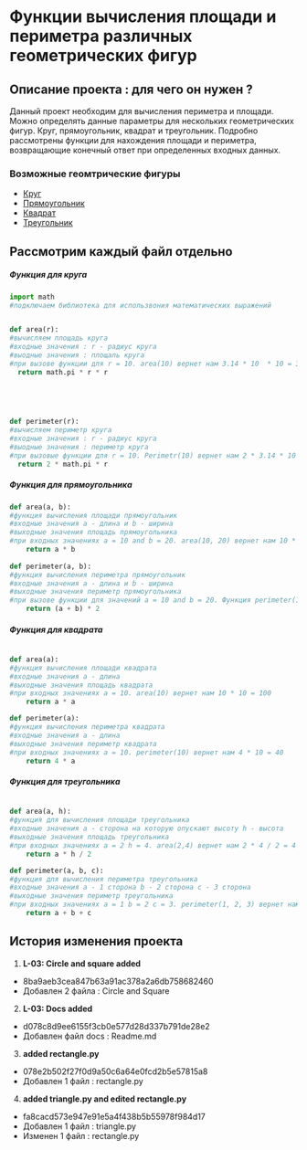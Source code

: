# **Функции вычисления площади и периметра различных геометрических фигур**
## **Описание проекта : для чего он нужен ?**
 Данный проект необходим для вычисления периметра и площади. Можно определять данные параметры для нескольких геометрических фигур. Круг, прямоугольник, квадрат и треугольник. Подробно рассмотрены функции для нахождения площади и периметра, возвращающие конечный ответ при определенных входных данных.
### **Возможные геомтрические фигуры**
- [Круг](https://github.com/hizu77/geometric_lib/blob/main/circle.py)
- [Прямоугольник](https://github.com/hizu77/geometric_lib/blob/main/rectangle.py)
- [Квадрат](https://github.com/hizu77/geometric_lib/blob/main/square.py)
- [Треугольник](https://github.com/hizu77/geometric_lib/blob/main/triangle.py)
## Рассмотрим каждый файл отдельно
##### Функция для круга
  ```python
  import math
#подключаем библиотека для использвония математических выражений


def area(r):
#вычисляем площадь круга
#входные значения : r - радиус круга
#выодные значения : площаль круга
#при вызове функции для r = 10. area(10) вернет нам 3.14 * 10  * 10 = 314
    return math.pi * r * r  

	 
				


def perimeter(r):
#вычисляем периметр круга
#входные значения : r - радиус круга
#выодные значения : периметр круга
#при вызовые функции для r = 10. Perimetr(10) вернет нам 2 * 3.14 * 10 = 62.8
    return 2 * math.pi * r
  ```
##### Функция для прямоугольника
```python
def area(a, b):
#функция вычисления площади прямоугольник
#входные значения a - длина и b - ширина
#выходные значения площадь прямоугольника
#при входных значениях a = 10 and b = 20. area(10, 20) вернет нам 10 * 20 = 200
    return a * b 
    
def perimeter(a, b): 
#функция вычисления периметра прямоугольник
#входные значения a - длина и b - ширина
#выходные значения периметр прямоугольника
#при вызове функции для значений a = 10 and b = 20. Функция perimeter(10,20) вернет нам (10 + 20) * 2 = 60
    return (a + b) * 2
```
##### Функция для квадрата
```python

def area(a):
#функция вычисления площади квадрата
#входные значения a - длина
#выходные значения площадь квадрата
#при входных значениях a = 10. area(10) вернет нам 10 * 10 = 100
    return a * a

def perimeter(a):
#функция вычисления периметра квадрата
#входные значения a - длина
#выходные значения периметр квадрата
#при входных значениях a = 10. perimeter(10) вернет нам 4 * 10 = 40
    return 4 * a
```
##### Функция для треугольника
```python

def area(a, h): 
#функция для вычисления площади треугольника
#входные значения a - сторона на которую опускают высоту h - высота
#выходные значения площадь треугольника
#при входных значениях a = 2 h = 4. area(2,4) вернет нам 2 * 4 / 2 = 4
    return a * h / 2 

def perimeter(a, b, c): 
#функция для вычисления периметра треугольника
#входные значения a - 1 сторона b - 2 сторона c - 3 сторона
#выходные значения периметр треугольника
#при входных значениях a = 1 b = 2 c = 3. perimeter(1, 2, 3) вернет нам 1 + 2 + 3 = 6
    return a + b + c 
```
## История изменения проекта
1. **L-03: Circle and square added**
- 8ba9aeb3cea847b63a91ac378a2a6db758682460
- Добавлен 2 файла : Circle and Square
2. **L-03: Docs added**
- d078c8d9ee6155f3cb0e577d28d337b791de28e2
- Добавлен файл docs : Readme.md
3. **added rectangle.py**
- 078e2b502f27f0d9a50c6a64e0fcd2b5e57815a8
- Добавлен 1 файл : rectangle.py
4. **added triangle.py and edited rectangle.py**
- fa8cacd573e947e91e5a4f438b5b55978f984d17
- Добавлен 1 файл : triangle.py
- Изменен 1 файл : rectangle.py
